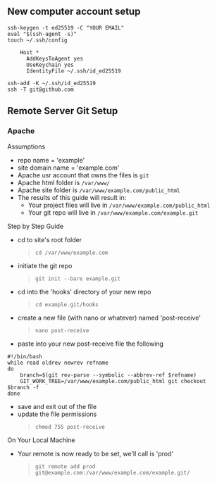 
## New computer account setup
```
ssh-keygen -t ed25519 -C "YOUR EMAIL"
eval "$(ssh-agent -s)"
touch ~/.ssh/config

    Host *
      AddKeysToAgent yes
      UseKeychain yes
      IdentityFile ~/.ssh/id_ed25519

ssh-add -K ~/.ssh/id_ed25519
ssh -T git@github.com
```


## Remote Server Git Setup

### Apache

Assumptions
* repo name = 'example'
* site domain name = 'example.com'
* Apache usr account that owns the files is `git`
* Apache html folder is `/var/www/`
* Apache site folder is `/var/www/example.com/public_html`
* The results of this guide will result in:
    * Your project files will live in `/var/www/example.com/public_html`
    * Your git repo will live in `/var/www/example.com/example.git`

Step by Step Guide
* cd to site's root folder
    > `cd /var/www/example.com`
* initiate the git repo
    > `git init --bare example.git`
* cd into the 'hooks' directory of your new repo
    > `cd example.git/hooks`
* create a new file (with nano or whatever) named  'post-receive'
    > `nano post-receive`
* paste into your new post-receive file the following
```
#!/bin/bash
while read oldrev newrev refname
do
    branch=$(git rev-parse --symbolic --abbrev-ref $refname)
    GIT_WORK_TREE=/var/www/example.com/public_html git checkout $branch -f
done
```
* save and exit out of the file
* update the file permissions 
    > `chmod 755 post-receive`

On Your Local Machine
* Your remote is now ready to be set, we'll call is 'prod'
    > `git remote add prod git@example.com:/var/www/example.com/example.git/`


